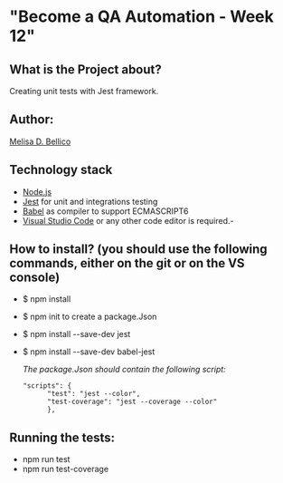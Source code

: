 # "Become a QA Automation - Week 12"

## What is the Project about?
Creating unit tests with Jest framework.

## Author: 
[Melisa D. Bellico](https://www.linkedin.com/in/melisabellico/)

## Technology stack 
* [Node.js](https://nodejs.org/es/docs/) 
* [Jest](https://jestjs.io/docs/getting-started) for unit and integrations testing 
* [Babel](https://babeljs.io/docs/en/) as compiler to support ECMASCRIPT6
* [Visual Studio Code](https://code.visualstudio.com/) or any other code editor is required.-

## How to install?  (you should use the following commands, either on the git or on the VS console)
* $ npm install
* $ npm init to create a package.Json
* $ npm install --save-dev jest
* $ npm install --save-dev babel-jest

    *The package.Json should contain the following script:*

      "scripts": {
            "test": "jest --color",
            "test-coverage": "jest --coverage --color"
            },

## Running the tests:

* npm run test
* npm run test-coverage
